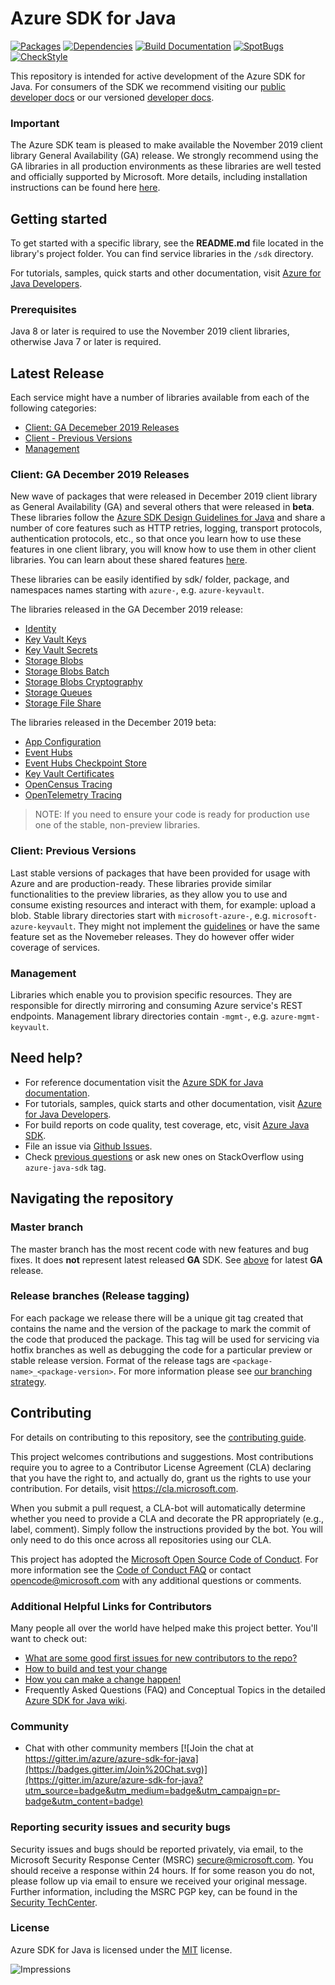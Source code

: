 # Azure SDK for Java

[![Packages](https://img.shields.io/badge/packages-latest-blue.svg)](https://azure.github.io/azure-sdk/releases/latest/java.html) [![Dependencies](https://img.shields.io/badge/dependencies-analyzed-blue.svg)](https://azuresdkartifacts.blob.core.windows.net/azure-sdk-for-java/staging/dependencies.html) [![Build Documentation](https://img.shields.io/badge/documentation-published-blue.svg)](https://azuresdkartifacts.blob.core.windows.net/azure-sdk-for-java/index.html) [![SpotBugs](https://img.shields.io/badge/SpotBugs-Clean-success.svg)](https://azuresdkartifacts.blob.core.windows.net/azure-sdk-for-java/staging/spotbugsXml.html) [![CheckStyle](https://img.shields.io/badge/CheckStyle-Clean-success.svg)](https://azuresdkartifacts.blob.core.windows.net/azure-sdk-for-java/staging/checkstyle-aggregate.html)

This repository is intended for active development of the Azure SDK for Java. For consumers of the SDK we recommend visiting our [public developer docs](https://docs.microsoft.com/en-us/java/azure/) or our versioned [developer docs](https://azure.github.io/azure-sdk-for-java).

### Important

The Azure SDK team is pleased to make available the November 2019 client library General Availability (GA) release. We strongly recommend using the GA libraries in all production environments as these libraries are well tested and officially supported by Microsoft. More details, including installation instructions can be found here [here](https://azure.github.io/azure-sdk/releases/2019-11/java.html).

## Getting started

To get started with a specific library, see the **README.md** file located in the library's project folder. You can find service libraries in the `/sdk` directory.

For tutorials, samples, quick starts and other documentation, visit [Azure for Java Developers](https://docs.microsoft.com/java/azure/).

### Prerequisites

Java 8 or later is required to use the November 2019 client libraries, otherwise Java 7 or later is required.

## Latest Release

Each service might have a number of libraries available from each of the following categories:

- [Client: GA Decemeber 2019 Releases](#Client-GA-Decemeber-2019-Releases)
- [Client - Previous Versions](#Client-Previous-Versions)
- [Management](#Management)

### Client: GA December 2019 Releases

New wave of packages that were released in December 2019 client library as General Availability (GA) and several others that were released in **beta**. These libraries follow the [Azure SDK Design Guidelines for Java](https://azure.github.io/azure-sdk/java/guidelines/) and share a number of core features such as HTTP retries, logging, transport protocols, authentication protocols, etc., so that once you learn how to use these features in one client library, you will know how to use them in other client libraries. You can learn about these shared features [here](https://github.com/Azure/azure-sdk-for-java/blob/azure-core_1.1.0/sdk/core/azure-core/README.md).

These libraries can be easily identified by sdk/ folder, package, and namespaces names starting with `azure-`, e.g. `azure-keyvault`.

The libraries released in the GA December 2019 release:
- [Identity](https://github.com/Azure/azure-sdk-for-java/blob/azure-identity_1.0.1/sdk/identity/azure-identity/README.md)
- [Key Vault Keys](https://github.com/Azure/azure-sdk-for-java/blob/azure-security-keyvault-keys_4.0.1/sdk/keyvault/azure-security-keyvault-keys/README.md)
- [Key Vault Secrets](https://github.com/Azure/azure-sdk-for-java/blob/azure-security-keyvault-secrets_4.0.1/sdk/keyvault/azure-security-keyvault-secrets/README.md)
- [Storage Blobs](https://github.com/Azure/azure-sdk-for-java/blob/azure-storage-blob_12.1.0/sdk/storage/azure-storage-blob/README.md)
- [Storage Blobs Batch](https://github.com/Azure/azure-sdk-for-java/blob/azure-storage-blob-batch_12.1.0/sdk/storage/azure-storage-blob-batch/README.md)
- [Storage Blobs Cryptography](https://github.com/Azure/azure-sdk-for-java/blob/azure-storage-blob-cryptography_12.1.0/sdk/storage/azure-storage-blob-cryptography/README.md)
- [Storage Queues](https://github.com/Azure/azure-sdk-for-java/blob/azure-storage-queue_12.1.0/sdk/storage/azure-storage-queue/README.md)
- [Storage File Share](https://github.com/Azure/azure-sdk-for-java/blob/azure-storage-file-share_12.0.0/sdk/storage/azure-storage-file-share/README.md)

The libraries released in the December 2019 beta:
- [App Configuration](https://github.com/Azure/azure-sdk-for-java/tree/azure-data-appconfiguration_1.0.0-beta.7/sdk/appconfiguration/azure-data-appconfiguration/README.md)
- [Event Hubs](https://github.com/Azure/azure-sdk-for-java/blob/azure-messaging-eventhubs_5.0.0-beta.6/sdk/eventhubs/azure-messaging-eventhubs/README.md)
- [Event Hubs Checkpoint Store](https://github.com/Azure/azure-sdk-for-java/blob/azure-messaging-eventhubs-checkpointstore-blob_1.0.0-beta.4/sdk/eventhubs/azure-messaging-eventhubs-checkpointstore-blob/README.md)
- [Key Vault Certificates](https://github.com/Azure/azure-sdk-for-java/blob/azure-security-keyvault-certificates_4.0.0-beta.6/sdk/keyvault/azure-security-keyvault-certificates/README.md)
- [OpenCensus Tracing](https://github.com/Azure/azure-sdk-for-java/blob/azure-core-tracing-opencensus_1.0.0-beta.5/sdk/core/azure-core-tracing-opencensus/README.md)
- [OpenTelemetry Tracing](https://github.com/Azure/azure-sdk-for-java/blob/azure-core-tracing-opentelemetry_1.0.0-beta.1/sdk/core/azure-core-tracing-opentelemetry/README.md)

> NOTE: If you need to ensure your code is ready for production use one of the stable, non-preview libraries.

### Client: Previous Versions

Last stable versions of packages that have been provided for usage with Azure and are production-ready. These libraries provide similar functionalities to the preview libraries, as they allow you to use and consume existing resources and interact with them, for example: upload a blob. Stable library directories start with `microsoft-azure-`, e.g. `microsoft-azure-keyvault`. They might not implement the [guidelines](https://azure.github.io/azure-sdk/java_introduction.html) or have the same feature set as the Novemeber releases. They do however offer wider coverage of services.

### Management

Libraries which enable you to provision specific resources. They are responsible for directly mirroring and consuming Azure service's REST endpoints. Management library directories contain `-mgmt-`, e.g. `azure-mgmt-keyvault`.

## Need help?

* For reference documentation visit the [Azure SDK for Java documentation](http://aka.ms/java-docs).
* For tutorials, samples, quick starts and other documentation, visit [Azure for Java Developers](https://docs.microsoft.com/java/azure/).
* For build reports on code quality, test coverage, etc, visit [Azure Java SDK](https://azuresdkartifacts.blob.core.windows.net/azure-sdk-for-java/index.html).
* File an issue via [Github Issues](https://github.com/Azure/azure-sdk-for-java/issues/new/choose).
* Check [previous questions](https://stackoverflow.com/questions/tagged/azure-java-sdk) or ask new ones on StackOverflow using `azure-java-sdk` tag.

## Navigating the repository

### Master branch
The master branch has the most recent code with new features and bug fixes. It does **not** represent latest released **GA** SDK. See [above](#Client-GA-November-2019-Releases) for latest **GA** release.<br/>

### Release branches (Release tagging)

For each package we release there will be a unique git tag created that contains the name and the version of the package to mark the commit of the code that produced the package. This tag will be used for servicing via hotfix branches as well as debugging the code for a particular preview or stable release version.
Format of the release tags are `<package-name>_<package-version>`. For more information please see [our branching strategy](https://github.com/Azure/azure-sdk/blob/master/docs/policies/repobranching.md#release-tagging).

## Contributing

For details on contributing to this repository, see the [contributing guide](https://github.com/Azure/azure-sdk-for-java/blob/master/CONTRIBUTING.md).

This project welcomes contributions and suggestions. Most contributions require you to agree to a Contributor License Agreement (CLA) declaring that you have the right to, and actually do, grant us the rights to use your contribution. For details, visit
https://cla.microsoft.com.

When you submit a pull request, a CLA-bot will automatically determine whether you need to provide a CLA and decorate the PR appropriately (e.g., label, comment). Simply follow the instructions provided by the bot. You will only need to do this once across all repositories using our CLA.

This project has adopted the [Microsoft Open Source Code of Conduct](https://opensource.microsoft.com/codeofconduct/). For more information see the [Code of Conduct FAQ](https://opensource.microsoft.com/codeofconduct/faq/) or contact [opencode@microsoft.com](mailto:opencode@microsoft.com) with any additional questions or comments.

### Additional Helpful Links for Contributors

Many people all over the world have helped make this project better.  You'll want to check out:

* [What are some good first issues for new contributors to the repo?](https://github.com/azure/azure-sdk-for-java/issues?q=is%3Aopen+is%3Aissue+label%3A%22up+for+grabs%22)
* [How to build and test your change](https://github.com/Azure/azure-sdk-for-java/blob/master/CONTRIBUTING.md#developer-guide)
* [How you can make a change happen!](https://github.com/Azure/azure-sdk-for-java/blob/master/CONTRIBUTING.md#pull-requests)
* Frequently Asked Questions (FAQ) and Conceptual Topics in the detailed [Azure SDK for Java wiki](https://github.com/azure/azure-sdk-for-java/wiki).

### Community

* Chat with other community members [![Join the chat at https://gitter.im/azure/azure-sdk-for-java](https://badges.gitter.im/Join%20Chat.svg)](https://gitter.im/azure/azure-sdk-for-java?utm_source=badge&utm_medium=badge&utm_campaign=pr-badge&utm_content=badge)

### Reporting security issues and security bugs

Security issues and bugs should be reported privately, via email, to the Microsoft Security Response Center (MSRC) <secure@microsoft.com>. You should receive a response within 24 hours. If for some reason you do not, please follow up via email to ensure we received your original message. Further information, including the MSRC PGP key, can be found in the [Security TechCenter](https://www.microsoft.com/msrc/faqs-report-an-issue).

### License

Azure SDK for Java is licensed under the [MIT](https://github.com/Azure/azure-sdk-for-java/blob/master/LICENSE.txt) license.

![Impressions](https://azure-sdk-impressions.azurewebsites.net/api/impressions/azure-sdk-for-java%2FREADME.png)
